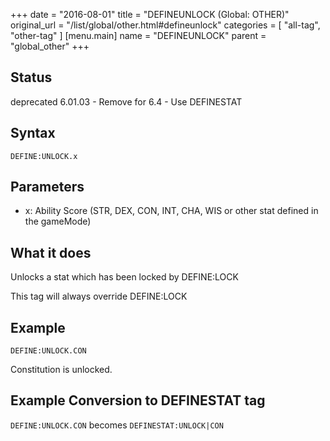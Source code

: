 +++
date = "2016-08-01"
title = "DEFINEUNLOCK (Global: OTHER)"
original_url = "/list/global/other.html#defineunlock"
categories = [ "all-tag", "other-tag" ]
[menu.main]
    name = "DEFINEUNLOCK"
    parent = "global_other"
+++

## Status

deprecated 6.01.03 - Remove for 6.4 - Use DEFINESTAT

## Syntax

`DEFINE:UNLOCK.x`

## Parameters

-   x: Ability Score (STR, DEX, CON, INT, CHA, WIS or
    other stat defined in the gameMode)



What it does
------------

Unlocks a stat which has been locked by DEFINE:LOCK

This tag will always override DEFINE:LOCK

Example
-------

`DEFINE:UNLOCK.CON`

Constitution is unlocked.

Example Conversion to DEFINESTAT tag
------------------------------------

`DEFINE:UNLOCK.CON` becomes `DEFINESTAT:UNLOCK|CON`

